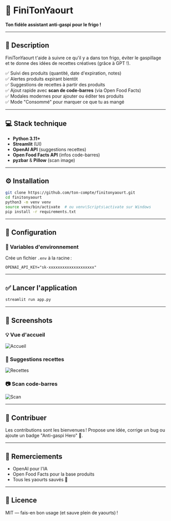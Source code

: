 # 🥣 FiniTonYaourt

**Ton fidèle assistant anti-gaspi pour le frigo !**

---

## 🚀 Description

FiniTonYaourt t'aide à suivre ce qu'il y a dans ton frigo, éviter le gaspillage et te donne des idées de recettes créatives (grâce à GPT !).

✅ Suivi des produits (quantité, date d'expiration, notes)  
✅ Alertes produits expirant bientôt  
✅ Suggestions de recettes à partir des produits  
✅ Ajout rapide avec **scan de code-barres** (via Open Food Facts)  
✅ Modales modernes pour ajouter ou éditer tes produits  
✅ Mode "Consommé" pour marquer ce que tu as mangé  

---

## 💻 Stack technique

* **Python 3.11+**
* **Streamlit** (UI)
* **OpenAI API** (suggestions recettes)
* **Open Food Facts API** (infos code-barres)
* **pyzbar** & **Pillow** (scan image)

---

## ⚙️ Installation

```bash
git clone https://github.com/ton-compte/finitonyaourt.git
cd finitonyaourt
python3 -m venv venv
source venv/bin/activate  # ou venv\Scripts\activate sur Windows
pip install -r requirements.txt
```

---

## 🧰 Configuration

### 🔑 Variables d'environnement

Crée un fichier `.env` à la racine :

```env
OPENAI_API_KEY="sk-xxxxxxxxxxxxxxxxxxxx"
```

---

## ✅ Lancer l'application

```bash
streamlit run app.py
```

---

## 📸 Screenshots

### 💡 Vue d'accueil

![Accueil](assets/screenshot_home.png)

### 🥗 Suggestions recettes

![Recettes](assets/screenshot_recipes.png)

### 📷 Scan code-barres

![Scan](assets/screenshot_scan.png)

---

## 🤝 Contribuer

Les contributions sont les bienvenues !
Propose une idée, corrige un bug ou ajoute un badge "Anti-gaspi Hero" 🌱.

---

## 🫶 Remerciements

* OpenAI pour l'IA
* Open Food Facts pour la base produits
* Tous les yaourts sauvés 💚

---

## 📄 Licence

MIT — fais-en bon usage (et sauve plein de yaourts) !

